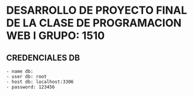 # DESARROLLO DE PROYECTO FINAL DE LA CLASE DE PROGRAMACION WEB I GRUPO: 1510

## CREDENCIALES DB
    - name db: 
    - user db: root
    - host db: localhost:3306
    - password: 123456
    